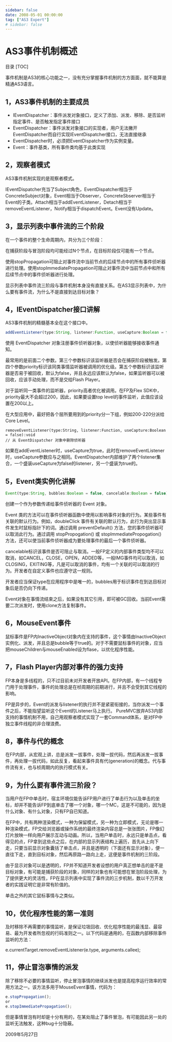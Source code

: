 ```yaml
---
sidebar: false
date: 2008-05-01 00:00:00
tag: ["AS3 Expert"]
# sidebar: false
---
```

# AS3事件机制概述

目录
[TOC]


事件机制是AS3的核心功能之一，没有充分掌握事件机制的方方面面，就不能算是精通AS3语言。
## 1，AS3事件机制的主要成员

- IEventDispatcher：事件派发对象接口，定义了添加、派发、移除、是否监听指定事件、是否触发指定事件接口
- EventDispatcher：事件派发对象接口的实现者，用户无法撇开EventDispatcher而自行实现IEventDispatcher接口，无法直接继承
- EventDispatcher时，必须把EventDispatcher作为实例变量。
- Event：事件基类，所有事件类均基于此类实现

## 2，观察者模式

AS3事件机制实现的是观察者模式。

IEventDispatcher充当了Subject角色，EventDispatcher相当于ConcreteSubject对象，Event相当于Observer，ConcreteSbserver相当于Event的子类。Attach相当于addEventListener，Detach相当于removeEventListener，Notify相当于dispatchEvent。Event没有Update。

## 3，显示列表中事件流的三个阶段

在一个事件的整个生命周期内，共分为三个阶段：

在捕获阶段与冒泡阶段均可能经过N个节点，在目标阶段仅可能有一个节点。

使用stopPropagation可阻止对事件流中当前节点的后续节点中的所有事件侦听器进行处理。使用stopImmediatePropagation可阻止对事件流中当前节点中和所有后续节点中的事件侦听器进行处理。

显示列表中事件流三阶段与事件机制本身没有直接关系。在AS3显示列表中，为什么要有事件流，为什么不是直接到达目标对象？

## 4，IEventDispatcher接口讲解

AS3事件机制的精髓基本全在这个接口中。

```js
addEventListener(type:String, listener:Function, useCapture:Boolean = false, priority:int = 0, useWeakReference:Boolean = false):void
```

使用 EventDispatcher 对象注册事件侦听器对象，以使侦听器能够接收事件通知。

最常用的是前面二个参数。第三个参数标识该监听器是否会在捕获阶段被触发。第四个参数priority标识该同类事情监听器被调用的优化级。第五个参数标识该监听器是否易于被回收，默认为false，并且永远应该默认为false，如果监听器可以被回收，应该手动处理，而不是交给Flash Player。

对于监听同一类事件的监听器，priority高者优化被调用。在FP及Flex SDK中，priority最大不会超过200，因此，如果要设置top level的事件监听，此值应该设置在200以上。

在大型应用中，最好把各个层所要用到的priority分一下组，例如200-220分派给Core Level。

```
removeEventListener(type:String, listener:Function, useCapture:Boolean = false):void
// 从 EventDispatcher 对象中删除侦听器
```

如果在addEventListener时，useCapture为true，此时在removeEventListener时，useCapture参数应与之相同。EventDispatcher内部维护了两个listener集合，一个盛装useCapture为false的listener，另一个盛装为true的。

## 5，Event类实例化讲解

```js
Event(type:String, bubbles:Boolean = false, cancelable:Boolean = false)
```

创建一个作为参数传递给事件侦听器的 Event 对象。

Event 类的方法可以在事件侦听器函数中使用以影响事件对象的行为。某些事件有关联的默认行为。例如，doubleClick 事件有关联的默认行为，此行为突出显示事件发生时鼠标指针下的词。通过调用 preventDefault() 方法，您的事件侦听器可以取消此行为。通过调用 stopPropogation() 或 stopImmediatePropogation() 方法，还可以使当前事件侦听器成为要处理事件的最后一个事件侦听器。

cancelable标识该事件是否可阻止与取消。一般FP定义的内部事件类型均不可以取消，如CANCEL，CLOSE，OPEN，ADDED等，一般IMG事件均可以取消，如CLOSING，EXITING等，凡是可以取消的事件，均有一个关联的可以取消的行为。开发者在自定义事件也应遵守这一规则。

开发者应当保证type在应用程序中是唯一的，bubbles用于标识事件在到达目标对象后是否仍向下传递。

Event对象在事情流结束之后，如果没有其它引用，即可被GC回收。当前Event需要二次派发时，使用clone方法复制事件。

## 6，MouseEvent事件

鼠标事件是FP内InactiveObject对象内在支持的事件，这个事情由InactiveObject实例化、派发，并且总是bubble等于true的。对于不需要鼠标事件的对象，应当把mouseChildren与mouseEnabled设为flase，以优化程序性能。

## 7，Flash Player内部对事件的强力支持

FP本身是多线程的，只不过目前未对开发者开放API。在FP内部，有一个线程专门用于处理事件，事件的处理总是在桢周期的前期进行，并且不会受到其它线程的影响。

FP是异步的，Event的派发与listener的执行并不是紧密衔接的，当你派发一个事件之后，不能指望监听这个Event的Listener马上执行。
PureMVC放弃AS3内部支持的事情机制不用，自己用观察者模式实现了一套Command体系，是对FP中独立事件线程的非合理浪费。

## 8，事件与代的概念

在FP内部，从宏观上讲，总是派发一拔事件，处理一拔代码，然后再派发一拔事件，再处理一拔代码，如此反复，看起来事件具有代(generation)的概念。代与事件流有关，也与桢周期内的执行模式有关。

## 9，为什么要有事件流三阶段？

当用户在FP中单击时，宿主环境仅能告诉FP用户进行了单击行为以及单击的坐标，却并不能告诉FP到底单击了哪一个对象，哪一个MC，这是不可能的，因为是什么对象、有什么对象，只有FP自已知道。

在FP中，共有两种渲染模式，一种为保留模式，另一种为立即模式，无论是哪一种渲染模式，FP交给浏览器或操作系统的最终渲染内容总是一张张图片，FP像幻灯片放映一样向用户展示互动与动画。所以，当用户单击时，永远只是单击点，看得见的点，FP拿到这些点之后，在内部的显示列表结构上遍历，首先从上向下走，只要当前显示对象囊括了单击点，并且是透明的（下面还有显示对象），便一直往下走，直到目标对象，然后再原路一路向上走，这便是事件机制的三阶段。

由于显示对象可以是透明的，FP并不知道开发者设想的用户真正想单击的是不是目标对象，有可能是捕获阶段的对象，同样的对象也有可能想在冒泡阶段处理，为了提供更大的灵活性，FP在显示列表中实现了事件流的三步机制，数以千万开发者的实践证明它是非常有阶值的。

单击之外的其它鼠标事情与之类似。

## 10，优化程序性能的第一准则

及时移除不再需要的事情监听，是保证垃圾回收、优化程序性能的最浅显、最容易、最为开发者所忽视的行码准则之一。以下代码是通用的，在函数内部移除事件监听的方法：

e.currentTarget.removeEventListener(e.type, arguments.callee);

## 11，停止冒泡事情的派发

除了移除不必要的事情监听，停止冒泡事情的继续派发也是提高程序运行效率的常用方法之一。该方法多用于MouseEvent事情，代码为：

```js
e.stopPropagation();
or
e.stopImmediatePropagation();
```

但是事情冒泡有时却是十分有用的，在某处阻止了事件冒泡，有可能因此另一处的监听无法触发，这种bug十分隐蔽。

2009年5月27日